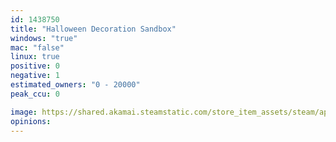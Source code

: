 ```yaml
---
id: 1438750
title: "Halloween Decoration Sandbox"
windows: "true"
mac: "false"
linux: true
positive: 0
negative: 1
estimated_owners: "0 - 20000"
peak_ccu: 0

image: https://shared.akamai.steamstatic.com/store_item_assets/steam/apps/1438750/header.jpg?t=1701756356
opinions:
---
```

